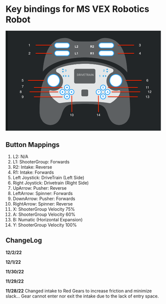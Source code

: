 # Key bindings for MS VEX Robotics Robot
![Controller](https://raw.githubusercontent.com/smcrobotics/competition_bot_15_inch/master/docs/controller.png)

## Button Mappings
1) L2: N/A
2) L1: ShooterGroup: Forwards
3) R2: Intake: Reverse
4) R1: Intake: Forwards
5) Left Joystick: DriveTrain (Left Side)
6) Right Joystick: Drivetrain (Right Side)
7) UpArrow: Pusher: Reverse
8) LeftArrow: Spinner: Forwards 
9) DownArrow: Pusher: Forwards
10) RightArrow: Spinner: Reverse
11) X: ShooterGroup Velocity 75%
12) A: ShooterGroup Velocity 60%
13) B: Numatic (Horizontal Expansion)
14) Y: ShooterGroup Velocity 100%

## ChangeLog

**12/2/22**

**12/1/22**

**11/30/22**

**11/29/22**

**11/28/22**
Changed intake to Red Gears to increase friction and minimize slack... Gear cannot enter nor exit the intake due to the lack of entry space.
